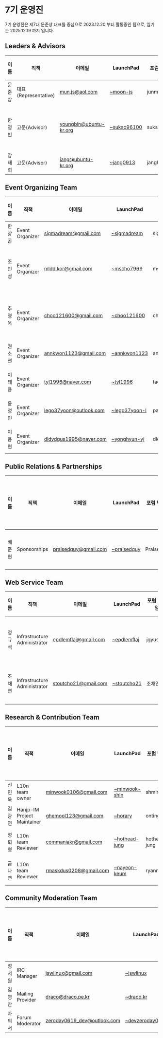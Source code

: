 # 7기 운영진

7기 운영진은 제7대 문준상 대표를 중심으로 2023.12.20 부터 활동중인 팀으로, 임기는 2025.12.19 까지 입니다.

## Leaders & Advisors

| 이름 | 직책 | 이메일 | LaunchPad | 포럼 닉네임 | 위키 닉네임 | 비고 | 정관상 회원 구분 |
| --- | --- | --- | --- | --- | --- | --- | --- |
| 문준상 | 대표(Representative) | mun.js@aol.com | [~moon-js](https://launchpad.net/~moon-js) | junmoon | . | . | 대표(운영위원) |
| 한영빈 | 고문(Advisor) | youngbin@ubuntu-kr.org | [~sukso96100](https://launchpad.net/~sukso96100) | sukso96100 | sukso96100 | . | 운영위원(2023-12-22 ~ 2025-12-21) |
| 장태희 | 고문(Advisor) | jang@ubuntu-kr.org | [~jang0913](https://launchpad.net/~jang0913) | janghe11 | janghe11 | . | 준회원 |

## Event Organizing Team	

| 이름 | 직책 | 이메일 | LaunchPad | 포럼 닉네임 | 위키 닉네임 | 비고 | 정관상 회원 구분 |
| --- | --- | --- | --- | --- | --- | --- | --- |
| 한상곤 | Event Organizer | sigmadream@gmail.com | [~sigmadream](https://launchpad.net/~sigmadream) | sigmadream | Sigmadream | . | 정회원 |
| 조민성 | Event Organizer | mldd.kor@gmail.com | [~mscho7969](https://launchpad.net/~mscho7969) | mscho7969 | . | . | 운영위원(2023-12-22 ~ 2025-12-21) |
| 추영욱 | Event Organizer | choo121600@gmail.com | [~choo121600](https://launchpad.net/~choo121600) | choo121600 | . | . | 운영위원(2023-12-22 ~ 2025-12-21) |
| 권소연 | Event Organizer | annkwon1123@gmail.com | [~annkwon1123](https://launchpad.net/~annkwon1123) | annkwon1123 | . | 2024. 02. 22. 합류 | 정회원 |
| 이태용 | Event Organizer | tyl1996@naver.com | [~tyl1996](https://launchpad.net/~tyl1996) | tae | . | 2024. 02. 22. 합류 | 정회원 |
| 윤정민 | Event Organizer | lego37yoon@outlook.com | [~lego37yoon-l](https://launchpad.net/~lego37yoon-l) | paperbox | . | 2024. 02. 22. 합류 | 정회원 |
| 이용현 | Event Organizer | dldydgus1995@naver.com | [~yonghyun-yi](https://launchpad.net/~yonghyun-yi) | dldydgus1995 | . | 2024. 02. 22. 합류 | 정회원 |


## Public Relations & Partnerships

| 이름 | 직책 | 이메일 | LaunchPad | 포럼 닉네임 | 위키 닉네임 | 비고 | 정관상 회원 구분 |
| --- | --- | --- | --- | --- | --- | --- | --- |
| 배준현 | Sponsorships | praisedguy@gmail.com | [~praisedguy](https://launchpad.net/~praisedguy) | Praisedguy | Praisedguy | Event Organizing Team - Event Organizer 겸직 | 정회원 |

## Web Service Team

| 이름 | 직책 | 이메일 | LaunchPad | 포럼 닉네임 | 위키 닉네임 | 비고 | 정관상 회원 구분 |
| --- | --- | --- | --- | --- | --- | --- | --- |
| 정규석 | Infrastructure Administrator | epdlemflaj@gmail.com | [~epdlemflaj](https://launchpad.net/~epdlemflaj) | jgyuseok | jgyuseok | . | 운영위원(2023-12-22 ~ 2025-12-21) |
| 조채연 | Infrastructure Administrator | stoutcho21@gmail.com | [~stoutcho21](https://launchpad.net/~stoutcho21) | 조채연 | 조채연 | . | 운영위원 (2023. 3. 25 ~ 2025. 3. 24.) |

## Research & Contribution Team	

| 이름 | 직책 | 이메일 | LaunchPad | 포럼 닉네임 | 위키 닉네임 | 비고 | 정관상 회원 구분 |
| --- | --- | --- | --- | --- | --- | --- | --- |
| 신민욱 | L10n team owner | minwook0106@gmail.com | [~minwook-shin](https://launchpad.net/~minwook-shin) | shminwook | Ghg | . | 준회원 |
| 김광연 | Hanjp-IM Project Maintainer | ghemool123@gmail.com| [~horary](https://launchpad.net/~horary) | onting | Onting | . | 정회원 |
| 정회형 | L10n team Reviewer | commaniakr@gmail.com | [~hothead-jung](https://launchpad.net/~hothead-jung) | hothead-jung | . | 2023. 04. 29. 합류 | 정회원 |
| 금나연 | L10n team Reviewer | rmaskdus0208@gmail.com | [~nayeon-keum](https://launchpad.net/~nayeon-keum) | ryann3 | . | 2024. 02. 22. 합류 | 정회원 |

## Community Moderation Team	

| 이름 | 직책 | 이메일 | LaunchPad | 포럼 닉네임 | 위키 닉네임 | 비고 | 정관상 회원 구분 |
| --- | --- | --- | --- | --- | --- | --- | --- |
| 정서원 | IRC Manager | jswlinux@gmail.com | [~jswlinux](https://launchpad.net/~jswlinux) | Seony | Seony | . | 준회원 |
| 김영찬 | Mailing Provider | draco@draco.pe.kr | [~draco.kr](https://launchpad.net/~draco.kr) | draco | draco | . | 정회원 |
| 차의서 | Forum Moderator | zeroday0619_dev@outlook.com | [~devzeroday0619](https://launchpad.net/~devzeroday0619) | zeroday0619 | zeroday0619 | . | 정회원 |

